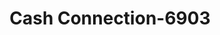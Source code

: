 ---
f_zip-code: 48203
f_state-code: MI
title: Cash Connection-6903
f_phone: 313-883-2274
f_city-only: Highland Park
f_address: 14391 Woodward Avenue Highland Park
f_location-unique-id: '6903'
slug: cash-connection-6903
updated-on: '2024-05-30T13:46:58.046Z'
created-on: '2024-05-30T13:36:59.803Z'
published-on: '2024-05-30T13:54:32.469Z'
f_city-state: cms/city/highland-park-mi.md
f_company: cms/company/cash-connection.md
f_state: cms/state/michigan.md
layout: '[payday-loan].html'
tags: payday-loan
---